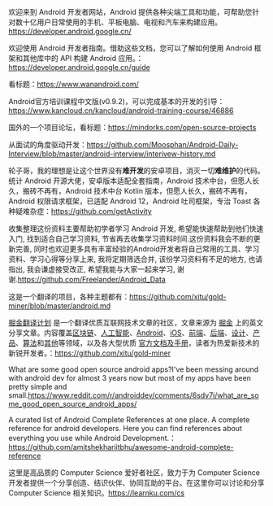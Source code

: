 欢迎来到 Android 开发者网站，Android 提供各种尖端工具和功能，可帮助您针对数十亿用户日常使用的手机、平板电脑、电视和汽车来构建应用。https://developer.android.google.cn/

欢迎使用 Android 开发者指南。借助这些文档，您可以了解如何使用 Android 框架和其他库中的 API 构建 Android 应用。：https://developer.android.google.cn/guide

看标题：https://www.wanandroid.com/

Android官方培训课程中文版(v0.9.2)，可以完成基本的开发的引导：https://www.kancloud.cn/kancloud/android-training-course/46886

国外的一个项目论坛，看标题：https://mindorks.com/open-source-projects

从面试的角度驱动开发：https://github.com/Moosphan/Android-Daily-Interview/blob/master/android-interview/interivew-history.md

轮子哥，我的理想是让这个世界没有**难开发**的安卓项目，消灭一切**难维护**的代码。统计 Android 开源大佬，安卓版本适配全套指南，Android 技术中台，但愿人长久，搬砖不再有，Android 技术中台 Kotlin 版本，但愿人长久，搬砖不再有，Android 权限请求框架，已适配 Android 12，Android 吐司框架，专治 Toast 各种疑难杂症：https://github.com/getActivity

收集整理这份资料主要帮助初学者学习 Android 开发, 希望能快速帮助到他们快速入门, 找到适合自己学习资料, 节省再去收集学习资料时间.这份资料我会不断的更新完善, 同时也欢迎更多具有丰富经验的Android开发者将自己常用的工具、学习资料、学习心得等分享上来, 我将定期筛选合并, 该份学习资料有不足的地方, 也请指出, 我会谦虚接受改正, 希望我能与大家一起来学习, 谢谢.https://github.com/Freelander/Android_Data

这是一个翻译的项目，各种主题都有：https://github.com/xitu/gold-miner/blob/master/android.md

[掘金翻译计划](https://juejin.im/tag/掘金翻译计划) 是一个翻译优质互联网技术文章的社区，文章来源为 [掘金](https://juejin.im/) 上的英文分享文章。内容覆盖[区块链](https://github.com/xitu/gold-miner#区块链)、[人工智能](https://github.com/xitu/gold-miner#ai--deep-learning--machine-learning)、[Android](https://github.com/xitu/gold-miner#android)、[iOS](https://github.com/xitu/gold-miner#ios)、[前端](https://github.com/xitu/gold-miner#前端)、[后端](https://github.com/xitu/gold-miner#后端)、[设计](https://github.com/xitu/gold-miner#设计)、[产品](https://github.com/xitu/gold-miner#产品)、[算法](https://github.com/xitu/gold-miner/blob/master/algorithm.md)和[其他](https://github.com/xitu/gold-miner#其他)等领域，以及各大型优质 [官方文档及手册](https://github.com/xitu/gold-miner#官方文档及手册)，读者为热爱新技术的新锐开发者。：https://github.com/xitu/gold-miner

What are some good open source android apps?I've been messing around with android dev for almost 3 years now but most of my apps have been pretty simple and small.https://www.reddit.com/r/androiddev/comments/6sdv7i/what_are_some_good_open_source_android_apps/

A curated list of Android Complete References at one place. A complete reference for android developers. Here you can find references about everything you use while Android Development.：https://github.com/amitshekhariitbhu/awesome-android-complete-reference

这里是高品质的 Computer Science 爱好者社区，致力于为 Computer Science 开发者提供一个分享创造、结识伙伴、协同互助的平台。在这里你可以讨论和分享 Computer Science 相关知识。https://learnku.com/cs


